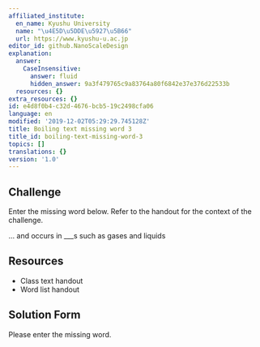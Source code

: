 ```yaml
---
affiliated_institute:
  en_name: Kyushu University
  name: "\u4E5D\u5DDE\u5927\u5B66"
  url: https://www.kyushu-u.ac.jp
editor_id: github.NanoScaleDesign
explanation:
  answer:
    CaseInsensitive:
      answer: fluid
      hidden_answer: 9a3f479765c9a83764a80f6842e37e376d22533b
  resources: {}
extra_resources: {}
id: e4d8f0b4-c32d-4676-bcb5-19c2498cfa06
language: en
modified: '2019-12-02T05:29:29.745128Z'
title: Boiling text missing word 3
title_id: boiling-text-missing-word-3
topics: []
translations: {}
version: '1.0'
---
```


## Challenge
Enter the missing word below. Refer to the handout for the context of the challenge.

... and occurs in ___s such as gases and liquids


## Resources
- Class text handout
- Word list handout


## Solution Form
Please enter the missing word.
